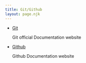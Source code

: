```yaml
---
title: Git/Github
layout: page.njk
---
```


- [Git](https://git-scm.com/doc)

    Git official Documentation website
- [Github](https://docs.github.com/en)

    Github Documentation website